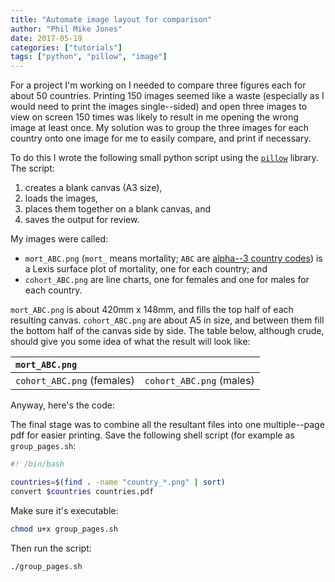 ```yaml
---
title: "Automate image layout for comparison"
author: "Phil Mike Jones"
date: 2017-05-19
categories: ["tutorials"]
tags: ["python", "pillow", "image"]
---
```


For a project I'm working on I needed to compare three figures each for about 50 countries.
Printing 150 images seemed like a waste (especially as I would need to print the images single--sided) and open three images to view on screen 150 times was likely to result in me opening the wrong image at least once.
My solution was to group the three images for each country onto one image for me to easily compare, and print if necessary.

<!--more-->

To do this I wrote the following small python script using the [`pillow`](https://python-pillow.org/) library.
The script:

1. creates a blank canvas (A3 size),
1. loads the images,
1. places them together on a blank canvas, and
1. saves the output for review.

My images were called:

- `mort_ABC.png` (`mort_` means mortality; `ABC` are [alpha--3 country codes](https://en.wikipedia.org/wiki/ISO_3166-1#Current_codes)) is a Lexis surface plot of mortality, one for each country; and
- `cohort_ABC.png` are line charts, one for females and one for males for each country.

`mort_ABC.png` is about 420mm x 148mm, and fills the top half of each resulting canvas.
`cohort_ABC.png` are about A5 in size, and between them fill the bottom half of the canvas side by side.
The table below, although crude, should give you some idea of what the result will look like:

|       `mort_ABC.png`       |                          |
|:---------------------------|--------------------------|
| `cohort_ABC.png` (females) | `cohort_ABC.png` (males) |

Anyway, here's the code:

<script src="https://gist.github.com/philmikejones/c2465a992b678e7fde464caed60dd569.js"></script>

The final stage was to combine all the resultant files into one multiple--page pdf for easier printing.
Save the following shell script (for example as `group_pages.sh`:

```bash
#! /bin/bash

countries=$(find . -name "country_*.png" | sort)
convert $countries countries.pdf
```

Make sure it's executable:

```bash
chmod u+x group_pages.sh
```

Then run the script:

```bash
./group_pages.sh
```
